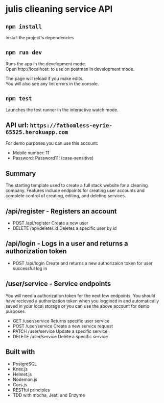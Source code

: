 # julis clieaning service API

## `npm install`

Install the project's dependencies

## `npm run dev`

Runs the app in the development mode.<br>
Open http://localhost:<choice of PORT> to use on postman in development mode.

The page will reload if you make edits.<br>
You will also see any lint errors in the console.

## `npm test`

Launches the test runner in the interactive watch mode.<br/>

## API url: `https://fathomless-eyrie-65525.herokuapp.com`
For demo purposes you can use this account:
- Mobile number: 11
- Password: Password11! (case-sensitive)

## Summary
The starting template used to create a full stack website for a cleaning company. Features include endpoints for creating user accounts and complete control of creating, editing, and deleting services.

## /api/register - Registers an account

- POST /api/register   Create a new user
- DELETE /api/delete/:id   Deletes a specific user by id

## /api/login - Logs in a user and returns a authorization token
- POST /api/login  Create and returns a new authorizaion token for user successful log in

## /user/service - Service endpoints
You will need a authorization token for the next few endpoints. You should have recieved a authorization token when you loggined in and automatically saved in your local storage or you can use the above account for demo purposes.

- GET /user/service   Returns specific user service
- POST /user/service   Create a new service request
- PATCH /user/service   Update a specific service
- DELETE /user/service   Delete a specific service

## Built with
- PostgreSQL
- Knex.js
- Helmet.js
- Nodemon.js
- Cors.js
- RESTful principles
- TDD with mocha, Jest, and Enzyme
